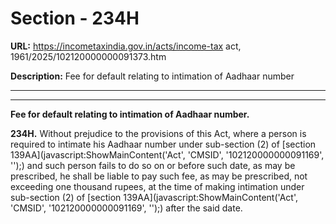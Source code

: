 # Section - 234H

**URL:** https://incometaxindia.gov.in/acts/income-tax act, 1961/2025/102120000000091373.htm

**Description:** Fee for default relating to intimation of Aadhaar number

---

****  
  
**Fee for default relating to intimation of Aadhaar number.**

**234H.** Without prejudice to the provisions of this Act, where a person is required to intimate his Aadhaar number under sub-section (2) of [section 139AA](javascript:ShowMainContent\('Act', 'CMSID', '102120000000091169', ''\);) and such person fails to do so on or before such date, as may be prescribed, he shall be liable to pay such fee, as may be prescribed, not exceeding one thousand rupees, at the time of making intimation under sub-section (2) of [section 139AA](javascript:ShowMainContent\('Act', 'CMSID', '102120000000091169', ''\);) after the said date.